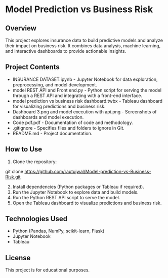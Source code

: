 # Model Prediction vs Business Risk 
 
## Overview 
This project explores insurance data to build predictive models and analyze their impact on business risk. It combines data analysis, machine learning, and interactive dashboards to provide actionable insights. 
 
## Project Contents 
- INSURANCE DATASET.ipynb - Jupyter Notebook for data exploration, preprocessing, and model development. 
- model REST API and Front end.py - Python script for serving the model through a REST API and integrating with a front-end interface. 
- model prediction vs business risk dashboard.twbx - Tableau dashboard for visualizing predictions and business risk. 
- Dashboard 3.png and model execution with api.png - Screenshots of dashboards and model execution. 
- Code pdf.pdf - Documentation of code and methodology. 
- .gitignore - Specifies files and folders to ignore in Git. 
- README.md - Project documentation. 
 
## How to Use 
1. Clone the repository: 
 
git clone https://github.com/rautujwal/Model-prediction-vs-Business-Risk.git 
 
2. Install dependencies \(Python packages or Tableau if required\). 
3. Run the Jupyter Notebook to explore data and build models. 
4. Run the Python REST API script to serve the model. 
5. Open the Tableau dashboard to visualize predictions and business risk. 
 
## Technologies Used 
- Python \(Pandas, NumPy, scikit-learn, Flask\) 
- Jupyter Notebook 
- Tableau 
 
## License 
This project is for educational purposes. 
